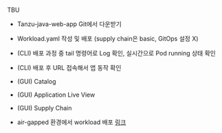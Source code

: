 TBU

- Tanzu-java-web-app Git에서 다운받기
- Workload.yaml 작성 및 배포 (supply chain은 basic, GitOps 설정 X)
- (CLI) 배포 과정 중 tail 명령어로 Log 확인, 실시간으로 Pod running 상태 확인
- (CLI) 배포 후 URL 접속해서 앱 동작 확인
- (GUI) Catalog
- (GUI) Application Live View
- (GUI) Supply Chain



- air-gapped 환경에서 workload 배포 [링크](https://docs.vmware.com/en/VMware-Tanzu-Application-Platform/1.2/tap/GUID-getting-started-air-gap-workload.html)
